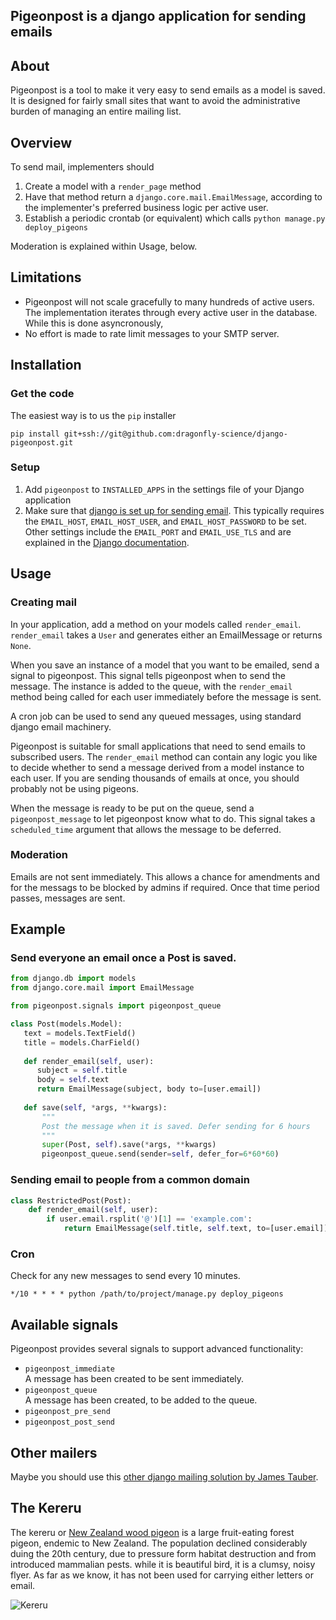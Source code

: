## Pigeonpost is a django application for sending emails

## About

Pigeonpost is a tool to make it very easy to send emails
as a model is saved. It is designed for fairly small sites
that want to avoid the administrative burden of managing an
entire mailing list. 

## Overview

To send mail, implementers should

1. Create a model with a `render_page` method
2. Have that method return a `django.core.mail.EmailMessage`, 
   according to the implementer's preferred business logic
   per active user.
3. Establish a periodic crontab (or equivalent) which calls 
   `python manage.py deploy_pigeons`

Moderation is explained within Usage, below.

## Limitations

* Pigeonpost will not scale gracefully to many hundreds of 
  active users. The implementation iterates through 
  every active user in the database. While this is done 
  asyncronously, 
* No effort is made to rate limit messages to your SMTP server.


## Installation

### Get the code

The easiest way is to us the `pip` installer

`pip install git+ssh://git@github.com:dragonfly-science/django-pigeonpost.git`


### Setup

1. Add `pigeonpost` to `INSTALLED_APPS` in the settings file of your Django application
2. Make sure that [django is set up for sending email](https://docs.djangoproject.com/en/dev/topics/email/). This 
typically requires the `EMAIL_HOST`, `EMAIL_HOST_USER`, and `EMAIL_HOST_PASSWORD` to be set. Other 
settings include the `EMAIL_PORT` and `EMAIL_USE_TLS` and are explained in the [Django documentation](https://docs.djangoproject.com/en/1.4/ref/settings/#email-backend).


## Usage


### Creating mail

In your application, add a method on your models called
`render_email`. `render_email` takes a `User` and generates
either an EmailMessage or returns `None`. 

When you save an instance of a model that you want to be emailed,
send a signal to pigeonpost. This signal tells pigeonpost when
to send the message. The instance is added to the queue, with the
`render_email` method being called for each user immediately
before the message is sent.

A cron job can be used to send any queued messages, using
standard django email machinery.

Pigeonpost is suitable for small applications that need to send
emails to subscribed users. The `render_email` method can contain
any logic you like to decide whether to send a message derived
from a model instance to each user. If you are sending thousands
of emails at once, you should probably not be using pigeons.

When the message is ready to be put on the queue, send a `pigeonpost_message` to
let pigeonpost know what to do. This signal takes a `scheduled_time` argument
that allows the message to be deferred.

### Moderation

Emails are not sent immediately. This allows a chance for amendments and
for the messags to be blocked by admins if required. Once that time period
passes, messages are sent.

## Example

### Send everyone an email once a Post is saved.

```python
from django.db import models
from django.core.mail import EmailMessage

from pigeonpost.signals import pigeonpost_queue

class Post(models.Model):
   text = models.TextField()
   title = models.CharField()
   
   def render_email(self, user):
      subject = self.title
      body = self.text
      return EmailMessage(subject, body to=[user.email])
   
   def save(self, *args, **kwargs):
       """
       Post the message when it is saved. Defer sending for 6 hours
       """
       super(Post, self).save(*args, **kwargs)
       pigeonpost_queue.send(sender=self, defer_for=6*60*60) 
```

### Sending email to people from a common domain 

```python
class RestrictedPost(Post):
    def render_email(self, user):
        if user.email.rsplit('@')[1] == 'example.com':
            return EmailMessage(self.title, self.text, to=[user.email])
```

### Cron

Check for any new messages to send every 10 minutes. 

```
*/10 * * * * python /path/to/project/manage.py deploy_pigeons
```


## Available signals

Pigeonpost provides several signals to support advanced functionality:

* `pigeonpost_immediate`  
   A message has been created to be sent immediately.
* `pigeonpost_queue`  
   A message has been created, to be added to the queue.
* `pigeonpost_pre_send`  
* `pigeonpost_post_send`


## Other mailers

Maybe you should use this [other django mailing solution by James Tauber](https://github.com/jtauber/django-mailer/).


## The Kereru

The kereru or [New Zealand wood pigeon](http://en.wikipedia.org/wiki/New_Zealand_Pigeon) is a large 
fruit-eating forest pigeon, endemic to New Zealand. The population declined considerably duing the 20th century, due
to pressure form habitat destruction and from introduced mammalian pests. while it is beautiful bird, it is a clumsy, noisy flyer. As far as we know,
it has not been used for carrying either letters or email.


![Kereru](http://upload.wikimedia.org/wikipedia/commons/thumb/5/5f/Hemiphaga_novaeseelandiae_-Kapiti_Island-8.jpg/320px-Hemiphaga_novaeseelandiae_-Kapiti_Island-8.jpg)

